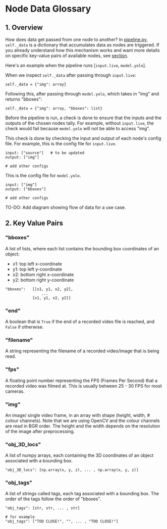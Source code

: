 # Node Data Glossary

## 1. Overview

How does data get passed from one node to another? In [pipeline.py](peekingduck/pipeline/pipeline.py), `self._data` is a dictionary that accumulates data as nodes are triggered. If you already understand how this mechanism works and want more details on specific key-value pairs of available nodes, see [section](#2-key-value-pairs).

Here's an example when the pipeline runs [`input.live`, `model.yolo`]. 

When we inspect `self._data` after passing through `input.live`:
```
self._data = {"img": array}
```
Following this, after passing through `model.yolo`, which takes in "img" and returns "bboxes":
```
self._data = {"img": array, "bboxes": list}
```

Before the pipeline is run, a check is done to ensure that the inputs and the outputs of the chosen nodes tally. For example, without `input.live`, the check would fail because `model.yolo` will not be able to access "img". 

This check is done by checking the input and output of each node's config file. For example, this is the config file for `input.live`.

```
input: ["source"]   # to be updated
output: ["img"]

# add other configs
```

This is the config file for `model.yolo`.

```
input: ["img"]
output: ["bboxes"]

# add other configs
```

TO-DO: Add diagram showing flow of data for a use case.

## 2. Key Value Pairs


### "bboxes"
A list of lists, where each list contains the bounding box coordinates of an object:
- x1: top left x-coordinate
- y1: top left y-coordinate
- x2: bottom right x-coordinate
- y2: bottom right y-coordinate
```
"bboxes":   [[x1, y1, x2, y2],
                ...
            [x1, y1, x2, y2]]
```

### "end"
A boolean that is `True` if the end of a recorded video file is reached, and `False` if otherwise. 


### "filename"
A string representing the filename of a recorded video/image that is being read.


### "fps"
A floating point number representing the FPS (Frames Per Second) that a recorded video was filmed at. This is usually between 25 - 30 FPS for most cameras.


### "img"
An image/ single video frame, in an array with shape (height, width, # colour channels). Note that we are using OpenCV and the colour channels are read in BGR order. The height and the width depends on the resolution of the image after preprocessing.



### "obj_3D_locs"

A list of numpy arrays, each containing the 3D coordinates of an object associated with a bounding box.
```
"obj_3D_locs": [np.array(x, y, z), ... , np.array(x, y, z)]
```

### "obj_tags"

A list of strings called tags, each tag associated with a bounding box. The order of the tags follow the order of "bboxes".
```
"obj_tags": [str, str, ... , str]

# for example
"obj_tags": ["TOO CLOSE!", "", ... , "TOO CLOSE!"]
```



